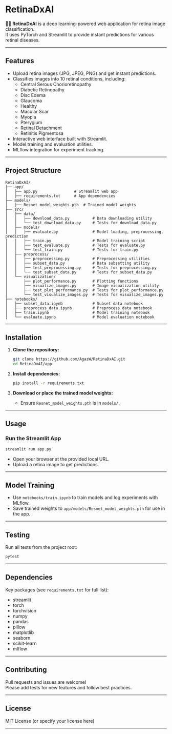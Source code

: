 # RetinaDxAI

🧑‍⚕️ **RetinaDxAI** is a deep learning-powered web application for retina image classification.  
It uses PyTorch and Streamlit to provide instant predictions for various retinal diseases.

---

## Features

- Upload retina images (JPG, JPEG, PNG) and get instant predictions.
- Classifies images into 10 retinal conditions, including:
  - Central Serous Chorioretinopathy
  - Diabetic Retinopathy
  - Disc Edema
  - Glaucoma
  - Healthy
  - Macular Scar
  - Myopia
  - Pterygium
  - Retinal Detachment
  - Retinitis Pigmentosa
- Interactive web interface built with Streamlit.
- Model training and evaluation utilities.
- MLflow integration for experiment tracking.

---

## Project Structure

```
RetinaDxAI/
├── app/
│   ├── app.py                # Streamlit web app
│   ├── requirements.txt      # App dependencies
├── models/
│   ├── Resnet_model_weights.pth  # Trained model weights
├── src/
│   ├── data/
│   │   ├── download_data.py          # Data downloading utility
│   │   └── test_download_data.py     # Tests for download_data.py
│   ├── models/
│   │   ├── evaluate.py               # Model loading, preprocessing, prediction
│   │   ├── train.py                  # Model training script
│   │   ├── test_evaluate.py          # Tests for evaluate.py
│   │   └── test_train.py             # Tests for train.py
│   ├── preprocess/
│   │   ├── preprocessing.py          # Preprocessing utilities
│   │   ├── subset_data.py            # Data subsetting utility
│   │   ├── test_preprocessing.py     # Tests for preprocessing.py
│   │   └── test_subset_data.py       # Tests for subset_data.py
│   └── visualization/
│       ├── plot_performance.py       # Plotting functions
│       ├── visualize_images.py       # Image visualization utility
│       ├── test_plot_performance.py  # Tests for plot_performance.py
│       └── test_visualize_images.py  # Tests for visualize_images.py
├── notebooks/
│   ├── subset_data.ipynb             # Subset data notebook
│   ├── preprocess_data.ipynb         # Preprocess data notebook
│   ├── train.ipynb                   # Model training notebook
│   └── evaluate.ipynb                # Model evaluation notebook
```

---

## Installation

1. **Clone the repository:**
   ```sh
   git clone https://github.com/AgazW/RetinaDxAI.git
   cd RetinaDxAI/app
   ```

2. **Install dependencies:**
   ```sh
   pip install -r requirements.txt
   ```

3. **Download or place the trained model weights:**
   - Ensure `Resnet_model_weights.pth` is in `models/`.

---

## Usage

### Run the Streamlit App

```sh
streamlit run app.py
```

- Open your browser at the provided local URL.
- Upload a retina image to get predictions.

---

## Model Training

- Use `notebooks/train.ipynb` to train models and log experiments with MLflow.
- Save trained weights to `app/models/Resnet_model_weights.pth` for use in the app.

---

## Testing

Run all tests from the project root:
```sh
pytest
```

---

## Dependencies

Key packages (see `requirements.txt` for full list):

- streamlit
- torch
- torchvision
- numpy
- pandas
- pillow
- matplotlib
- seaborn
- scikit-learn
- mlflow

---

## Contributing

Pull requests and issues are welcome!  
Please add tests for new features and follow best practices.

---

## License

MIT License (or specify your license here)

---
